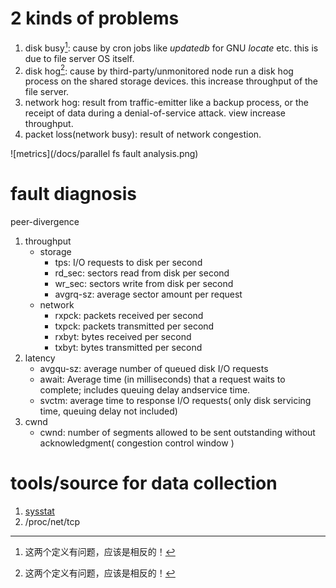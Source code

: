 # 2 kinds of problems
1. disk busy[^mistake]: cause by cron jobs like _updatedb_ for GNU _locate_ etc. this is due to file server OS itself.
2. disk hog[^mistake]: cause by third-party/unmonitored node run a disk hog process on the shared storage devices. this increase throughput of the file server.
3. network hog: result from traffic-emitter like a backup process, or the receipt of data during a denial-of-service attack. view increase throughput.
4. packet loss(network busy): result of network congestion.

![metrics](/docs/parallel fs fault analysis.png)

# fault diagnosis
peer-divergence

1. throughput
    * storage
        - tps: I/O requests to disk per second
        - rd_sec: sectors read from disk per second
        - wr_sec: sectors write from disk per second
        - avgrq-sz: average sector amount per request
    * network
        - rxpck: packets received per second
        - txpck: packets transmitted per second
        - rxbyt: bytes received per second
        - txbyt: bytes transmitted per second
2. latency
    * avgqu-sz: average number of queued disk I/O requests
    * await: Average time (in milliseconds) that a request waits to complete; includes queuing delay andservice time.
    * svctm: average time to response I/O requests( only disk servicing time, queuing delay not included)
3. cwnd
    * cwnd: number of segments allowed to be sent outstanding without acknowledgment( congestion control window )

# tools/source for data collection
1. [sysstat](http://sebastien.godard.pagesperso-orange.fr)
2. /proc/net/tcp

[^mistake]: 这两个定义有问题，应该是相反的！
